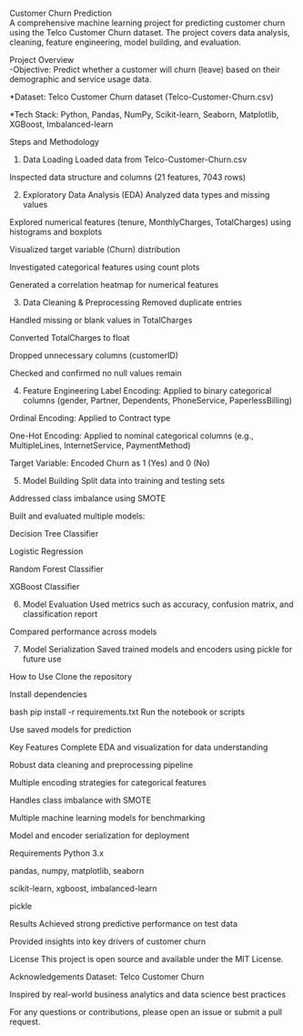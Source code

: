 Customer Churn Prediction\
A comprehensive machine learning project for predicting customer churn using the Telco Customer Churn dataset. The project covers data analysis, cleaning, feature engineering, model building, and evaluation.

Project Overview\
-Objective: Predict whether a customer will churn (leave) based on their demographic and service usage data.

*Dataset: Telco Customer Churn dataset (Telco-Customer-Churn.csv)

*Tech Stack: Python, Pandas, NumPy, Scikit-learn, Seaborn, Matplotlib, XGBoost, Imbalanced-learn

Steps and Methodology
1. Data Loading
Loaded data from Telco-Customer-Churn.csv

Inspected data structure and columns (21 features, 7043 rows)

2. Exploratory Data Analysis (EDA)
Analyzed data types and missing values

Explored numerical features (tenure, MonthlyCharges, TotalCharges) using histograms and boxplots

Visualized target variable (Churn) distribution

Investigated categorical features using count plots

Generated a correlation heatmap for numerical features

3. Data Cleaning & Preprocessing
Removed duplicate entries

Handled missing or blank values in TotalCharges

Converted TotalCharges to float

Dropped unnecessary columns (customerID)

Checked and confirmed no null values remain

4. Feature Engineering
Label Encoding: Applied to binary categorical columns (gender, Partner, Dependents, PhoneService, PaperlessBilling)

Ordinal Encoding: Applied to Contract type

One-Hot Encoding: Applied to nominal categorical columns (e.g., MultipleLines, InternetService, PaymentMethod)

Target Variable: Encoded Churn as 1 (Yes) and 0 (No)

5. Model Building
Split data into training and testing sets

Addressed class imbalance using SMOTE

Built and evaluated multiple models:

Decision Tree Classifier

Logistic Regression

Random Forest Classifier

XGBoost Classifier

6. Model Evaluation
Used metrics such as accuracy, confusion matrix, and classification report

Compared performance across models

7. Model Serialization
Saved trained models and encoders using pickle for future use

How to Use
Clone the repository

Install dependencies

bash
pip install -r requirements.txt
Run the notebook or scripts

Use saved models for prediction

Key Features
Complete EDA and visualization for data understanding

Robust data cleaning and preprocessing pipeline

Multiple encoding strategies for categorical features

Handles class imbalance with SMOTE

Multiple machine learning models for benchmarking

Model and encoder serialization for deployment

Requirements
Python 3.x

pandas, numpy, matplotlib, seaborn

scikit-learn, xgboost, imbalanced-learn

pickle

Results
Achieved strong predictive performance on test data

Provided insights into key drivers of customer churn

License
This project is open source and available under the MIT License.

Acknowledgements
Dataset: Telco Customer Churn

Inspired by real-world business analytics and data science best practices

For any questions or contributions, please open an issue or submit a pull request.
